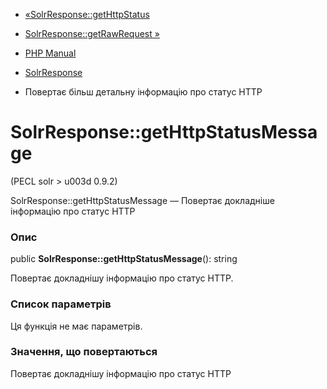 - [«SolrResponse::getHttpStatus](solrresponse.gethttpstatus.md)
- [SolrResponse::getRawRequest »](solrresponse.getrawrequest.md)

- [PHP Manual](index.md)
- [SolrResponse](class.solrresponse.md)
- Повертає більш детальну інформацію про статус HTTP

# SolrResponse::getHttpStatusMessage

(PECL solr \> u003d 0.9.2)

SolrResponse::getHttpStatusMessage — Повертає докладніше
інформацію про статус HTTP

### Опис

public **SolrResponse::getHttpStatusMessage**(): string

Повертає докладнішу інформацію про статус HTTP.

### Список параметрів

Ця функція не має параметрів.

### Значення, що повертаються

Повертає докладнішу інформацію про статус HTTP

